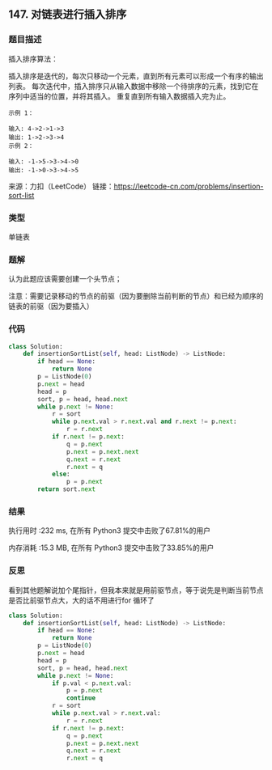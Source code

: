 ## 147. 对链表进行插入排序



### 题目描述

插入排序算法：

插入排序是迭代的，每次只移动一个元素，直到所有元素可以形成一个有序的输出列表。
每次迭代中，插入排序只从输入数据中移除一个待排序的元素，找到它在序列中适当的位置，并将其插入。
重复直到所有输入数据插入完为止。

```
示例 1：

输入: 4->2->1->3
输出: 1->2->3->4
示例 2：

输入: -1->5->3->4->0
输出: -1->0->3->4->5
```

来源：力扣（LeetCode）
链接：https://leetcode-cn.com/problems/insertion-sort-list

### 类型

单链表



### 题解

认为此题应该需要创建一个头节点；

注意：需要记录移动的节点的前驱（因为要删除当前判断的节点）和已经为顺序的链表的前驱（因为要插入）



### 代码

```python
class Solution:
    def insertionSortList(self, head: ListNode) -> ListNode:
    	if head == None:
    		return None
    	p = ListNode(0)
    	p.next = head
    	head = p
    	sort, p = head, head.next
    	while p.next != None:
    		r = sort
    		while p.next.val > r.next.val and r.next != p.next:
    			r = r.next
    		if r.next != p.next:
    			q = p.next
    			p.next = p.next.next
    			q.next = r.next
    			r.next = q
    		else:
    			p = p.next
    	return sort.next
```



### 结果

执行用时 :232 ms, 在所有 Python3 提交中击败了67.81%的用户

内存消耗 :15.3 MB, 在所有 Python3 提交中击败了33.85%的用户



### 反思

看到其他题解说加个尾指针，但我本来就是用前驱节点，等于说先是判断当前节点是否比前驱节点大，大的话不用进行for 循环了

```python
class Solution:
    def insertionSortList(self, head: ListNode) -> ListNode:
    	if head == None:
    		return None
    	p = ListNode(0)
    	p.next = head
    	head = p
    	sort, p = head, head.next
    	while p.next != None:
    		if p.val < p.next.val:
    			p = p.next
    			continue
    		r = sort
    		while p.next.val > r.next.val:
    			r = r.next
    		if r.next != p.next:
    			q = p.next
    			p.next = p.next.next
    			q.next = r.next
    			r.next = q
```



